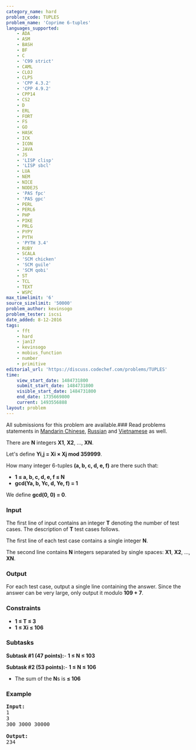 ```yaml
---
category_name: hard
problem_code: TUPLES
problem_name: 'Coprime 6-tuples'
languages_supported:
    - ADA
    - ASM
    - BASH
    - BF
    - C
    - 'C99 strict'
    - CAML
    - CLOJ
    - CLPS
    - 'CPP 4.3.2'
    - 'CPP 4.9.2'
    - CPP14
    - CS2
    - D
    - ERL
    - FORT
    - FS
    - GO
    - HASK
    - ICK
    - ICON
    - JAVA
    - JS
    - 'LISP clisp'
    - 'LISP sbcl'
    - LUA
    - NEM
    - NICE
    - NODEJS
    - 'PAS fpc'
    - 'PAS gpc'
    - PERL
    - PERL6
    - PHP
    - PIKE
    - PRLG
    - PYPY
    - PYTH
    - 'PYTH 3.4'
    - RUBY
    - SCALA
    - 'SCM chicken'
    - 'SCM guile'
    - 'SCM qobi'
    - ST
    - TCL
    - TEXT
    - WSPC
max_timelimit: '6'
source_sizelimit: '50000'
problem_author: kevinsogo
problem_tester: iscsi
date_added: 8-12-2016
tags:
    - fft
    - hard
    - jan17
    - kevinsogo
    - mobius_function
    - number
    - primitive
editorial_url: 'https://discuss.codechef.com/problems/TUPLES'
time:
    view_start_date: 1484731800
    submit_start_date: 1484731800
    visible_start_date: 1484731800
    end_date: 1735669800
    current: 1493556888
layout: problem
---
```

All submissions for this problem are available.###  Read problems statements in [Mandarin Chinese](http://www.codechef.com/download/translated/JAN17/mandarin/TUPLES.pdf), [Russian](http://www.codechef.com/download/translated/JAN17/russian/TUPLES.pdf) and [Vietnamese](http://www.codechef.com/download/translated/JAN17/vietnamese/TUPLES.pdf) as well.

There are **N** integers **X1**, **X2**, ..., **XN**.

Let's define **Yi,j = Xi × Xj mod 359999**.

How many integer 6-tuples **(a, b, c, d, e, f)** are there such that:

- **1 ≤ a, b, c, d, e, f ≤ N**
- **gcd(Ya, b, Yc, d, Ye, f) = 1**

We define **gcd(0, 0) = 0**.

### Input

The first line of input contains an integer **T** denoting the number of test cases. The description of **T** test cases follows.

The first line of each test case contains a single integer **N**.

The second line contains **N** integers separated by single spaces: **X1**, **X2**, ..., **XN**.

### Output

For each test case, output a single line containing the answer. Since the answer can be very large, only output it modulo **109 + 7**.

### Constraints

- **1 ≤ T ≤ 3**
- **1 ≤ Xi ≤ 106**

### Subtasks

**Subtask #1 (47 points):**- **1 ≤ N ≤ 103**

**Subtask #2 (53 points):**- **1 ≤ N ≤ 106**
- The sum of the **N**s is **≤ 106**

### Example

<pre><b>Input:</b>
<tt>1
3
300 3000 30000
</tt>
<b>Output:</b>
<tt>234</tt>

</pre>